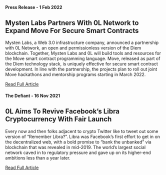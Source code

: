 
 





#### Press Release - 1 Feb 2022






## Mysten Labs Partners With 0L Network to Expand Move For Secure Smart Contracts






Mysten Labs, a Web 3\.0 infrastructure company, announced a partnership with 0L Network, an open and permissionless version of the Diem blockchain. Together, Mysten Labs and 0L will build tools and resources for the Move smart contract programming language. Move, released as part of the Diem technology stack, is uniquely effective for secure smart contract development. In line with the partnership, the projects plan to roll out joint Move hackathons and mentorship programs starting in March 2022\.





[Read Full Article](https://www.globenewswire.com/news-release/2022/02/01/2377039/0/en/Mysten-Labs-Partners-With-0L-Network-to-Expand-Move-For-Secure-Smart-Contracts.html)







#### The Defiant - 16 Nov 2021






## 0L Aims To Revive Facebook’s Libra Cryptocurrency With Fair Launch






Every now and then folks adjacent to crypto Twitter like to tweet out some version of “Remember Libra?”. Libra was Facebook’s first effort to get in on the decentralized web, with a bold promise to “bank the unbanked” via blockchain that was revealed in mid-2019\. The world’s largest social network caved in to regulatory pressure and gave up on its higher-end ambitions less than a year later.








[Read Full Article](https://thedefiant.io/0l-libra-fork-fair-launch/)
